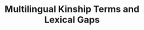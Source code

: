 ---
schema: default
title: Multilingual Kinship Terms and Lexical Gaps
organization: Unitn
notes: >-
  This dataset contains a formal concept hierarchy for the kinship domain
  (family relationships), as well as the corresponding lexicalisations and
  lexical gaps for a large number of languages.
resources:
  - name: Kinship terms
    url: 'https://github.com/kbatsuren/KinDiv/blob/main/words'
    format: ''
  - name: Kinship lexical gaps
    url: 'https://github.com/kbatsuren/KinDiv/blob/main/gaps'
    format: ''
  - name: Kinship lexical concepts
    url: 'https://github.com/kbatsuren/KinDiv/blob/main/concepts'
    format: ''
  - name: Kinship concept relations
    url: 'https://github.com/kbatsuren/KinDiv/blob/main/relations'
    format: ''
license: ''
category:
  - Cross-Lingual Datasets
maintainer: Temuulen Khishigsuren
maintainer_email: kh.temulen@gmail.com
tags: ''
provenance: ''
version: '1.0'
dataset_level: Language Level (L1-2)
dataset_access: Open Access
dataset_description: 'http://ukc.disi.unitn.it/index.php/kinship/'
landing_page: 'http://ukc.disi.unitn.it/index.php/kinship/'
---